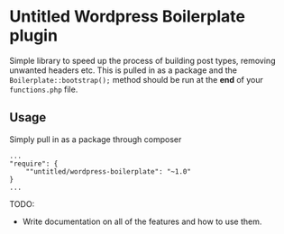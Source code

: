 # Untitled Wordpress Boilerplate plugin

Simple library to speed up the process of building post types, removing unwanted headers etc. This is pulled in as a package and the `Boilerplate::bootstrap();` method should be run at the **end** of your `functions.php` file.

## Usage

Simply pull in as a package through composer

```
...
"require": {
    ""untitled/wordpress-boilerplate": "~1.0"
}
...
```

TODO:

* Write documentation on all of the features and how to use them.